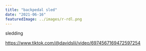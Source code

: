 ```yaml
---
title: "backpedal sled"
date: "2021-06-16"
featuredImage: ../images/r-rdl.png
---
```


sledding

https://www.tiktok.com/@davidslii/video/6974567169472597254